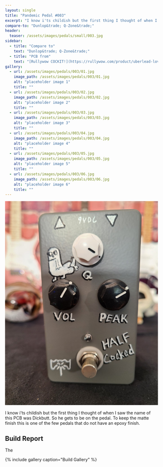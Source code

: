 ```yaml
---
layout: single
title: "Pandemic Pedal #003"
excerpt: "I know i'ts childish but the first thing I thought of when I saw the name of this PCB was Dickbutt. So he gets to be on the pedal. To keep the matte finish this is one of the few pedals that do not have an epoxy finish."
compare-to: "Dunlop&trade; Q-Zone&trade;"
header:
  teaser: /assets/images/pedals/small/003.jpg
sidebar:
  - title: "Compare to"
    text: "Dunlop&trade; Q-Zone&trade;"
  - title: "PCB from"
    text: "[Rullywow COCKIT!](https://rullywow.com/product/uberlead-lovepedal-superlead-distortion-od-copy/)"
gallery:
  - url: /assets/images/pedals/003/01.jpg
    image_path: /assets/images/pedals/003/01.jpg
    alt: "placeholder image 1"
    title: ""
  - url: /assets/images/pedals/003/02.jpg
    image_path: /assets/images/pedals/003/02.jpg
    alt: "placeholder image 2"
    title: ""
  - url: /assets/images/pedals/003/03.jpg
    image_path: /assets/images/pedals/003/03.jpg
    alt: "placeholder image 3"
    title: ""
  - url: /assets/images/pedals/003/04.jpg
    image_path: /assets/images/pedals/003/04.jpg
    alt: "placeholder image 4"
    title: ""
  - url: /assets/images/pedals/003/05.jpg
    image_path: /assets/images/pedals/003/05.jpg
    alt: "placeholder image 5"
    title: ""
  - url: /assets/images/pedals/003/06.jpg
    image_path: /assets/images/pedals/003/06.jpg
    alt: "placeholder image 6"
    title: ""
---
```


![header](/assets/images/pedals/003.jpg)

I know i'ts childish but the first thing I thought of when I saw the name of this PCB was Dickbutt. So he gets to be on the pedal. To keep the matte finish this is one of the few pedals that do not have an epoxy finish.
## Build Report ##

The 

{% include gallery caption="Build Gallery" %}
